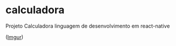 # calculadora
Projeto Calculadora linguagem de desenvolvimento em react-native

([Imgur](https://i.imgur.com/XFWhBcm.png))
